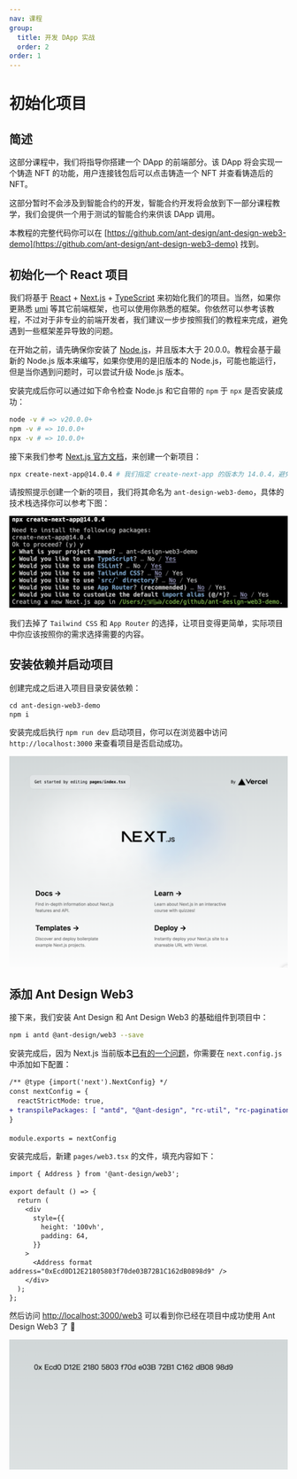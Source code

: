 ```yaml
---
nav: 课程
group:
  title: 开发 DApp 实战
  order: 2
order: 1
---
```


# 初始化项目

## 简述

这部分课程中，我们将指导你搭建一个 DApp 的前端部分。该 DApp 将会实现一个铸造 NFT 的功能，用户连接钱包后可以点击铸造一个 NFT 并查看铸造后的 NFT。

这部分暂时不会涉及到智能合约的开发，智能合约开发将会放到下一部分课程教学，我们会提供一个用于测试的智能合约来供该 DApp 调用。

本教程的完整代码你可以在 [https://github.com/ant-design/ant-design-web3-demo](https://github.com/ant-design/ant-design-web3-demo) 找到。

## 初始化一个 React 项目

我们将基于 [React](https://react.dev/) + [Next.js](https://nextjs.org/) + [TypeScript](https://www.typescriptlang.org/) 来初始化我们的项目。当然，如果你更熟悉 [umi](https://nextjs.org/) 等其它前端框架，也可以使用你熟悉的框架。你依然可以参考该教程，不过对于非专业的前端开发者，我们建议一步步按照我们的教程来完成，避免遇到一些框架差异导致的问题。

在开始之前，请先确保你安装了 [Node.js](https://nodejs.org/)，并且版本大于 20.0.0。教程会基于最新的 Node.js 版本来编写，如果你使用的是旧版本的 Node.js，可能也能运行，但是当你遇到问题时，可以尝试升级 Node.js 版本。

安装完成后你可以通过如下命令检查 Node.js 和它自带的 `npm` 于 `npx` 是否安装成功：

```bash
node -v # => v20.0.0+
npm -v # => 10.0.0+
npx -v # => 10.0.0+
```

接下来我们参考 [Next.js 官方文档](https://nextjs.org/docs/getting-started/installation)，来创建一个新项目：

```bash
npx create-next-app@14.0.4 # 我们指定 create-next-app 的版本为 14.0.4，避免升级带来的差异影响教程的细节
```

请按照提示创建一个新的项目，我们将其命名为 `ant-design-web3-demo`，具体的技术栈选择你可以参考下图：

![创建项目](./img/init-next.png)

我们去掉了 `Tailwind CSS` 和 `App Router` 的选择，让项目变得更简单，实际项目中你应该按照你的需求选择需要的内容。

## 安装依赖并启动项目

创建完成之后进入项目目录安装依赖：

```base
cd ant-design-web3-demo
npm i
```

安装完成后执行 `npm run dev` 启动项目，你可以在浏览器中访问 `http://localhost:3000` 来查看项目是否启动成功。

![](./img/next-init-page.png)

## 添加 Ant Design Web3

接下来，我们安装 Ant Design 和 Ant Design Web3 的基础组件到项目中：

```bash
npm i antd @ant-design/web3 --save
```

安装完成后，因为 Next.js 当前版本[已有的一个问题](https://github.com/ant-design/ant-design/issues/46053)，你需要在 `next.config.js` 中添加如下配置：

```diff
/** @type {import('next').NextConfig} */
const nextConfig = {
  reactStrictMode: true,
+ transpilePackages: [ "antd", "@ant-design", "rc-util", "rc-pagination", "rc-picker", "rc-notification", "rc-tooltip", "rc-tree", "rc-table" ],
}

module.exports = nextConfig
```

安装完成后，新建 `pages/web3.tsx` 的文件，填充内容如下：

```tsx | pure
import { Address } from '@ant-design/web3';

export default () => {
  return (
    <div
      style={{
        height: '100vh',
        padding: 64,
      }}
    >
      <Address format address="0xEcd0D12E21805803f70de03B72B1C162dB0898d9" />
    </div>
  );
};
```

然后访问 [http://localhost:3000/web3](http://localhost:3000/web3) 可以看到你已经在项目中成功使用 Ant Design Web3 了 🎉

![](./img/dev-success.png)
